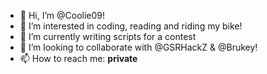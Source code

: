 - 👋 Hi, I’m @Coolie09!
- 👀 I’m interested in coding, reading and riding my bike!
- 🌱 I’m currently writing scripts for a contest
- 💞️ I’m looking to collaborate with @GSRHackZ & @Brukey!
- 📫 How to reach me: **private**

<!---
Coolie09/Coolie09 is a ✨ special ✨ repository because its `README.md` (this file) appears on your GitHub profile.
You can click the Preview link to take a look at your changes.
--->


